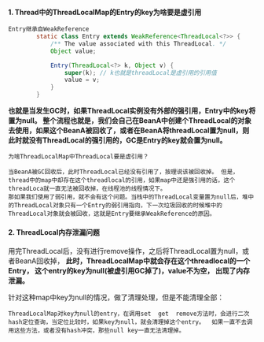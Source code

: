 #### 1. Thread中的ThreadLocalMap的Entry的key为啥要是虚引用

```java
Entry继承自WeakReference
        static class Entry extends WeakReference<ThreadLocal<?>> {
            /** The value associated with this ThreadLocal. */
            Object value;

            Entry(ThreadLocal<?> k, Object v) {
                super(k); // k也就是threadLocal是虚引用的引用值
                value = v;
            }
        }
```

**也就是当发生GC时，如果ThreadLocal实例没有外部的强引用，Entry中的key将置为null。  整个流程也就是，我们会自己在BeanA中创建个ThreadLocal的对象去使用，如果这个BeanA被回收了，或者在BeanA将threadLocal置为null，则此时就没有ThreadLocal的强引用的，GC是Entry的key就会置为null。**



```
为啥ThreadLocalMap中ThreadLocal要是虚引用？ 

当BeanA被GC回收后，此时ThreadLocal已经没有引用了，按理说该被回收掉。 但是，thread中的map中却存在这个threadlocal的引用，如果map中还是强引用的话，这个threadLoca就一直无法被回收掉，在线程池的线程情况下。
那如果我们使用了弱引用，就不会有这个问题。当栈中的ThreadLocal变量置为null后，堆中的ThreadLocal对象只有一个Entry的弱引用指向，下一次垃圾回收的时候堆中的ThreadLocal对象就会被回收，这就是Entry要继承WeakReference的原因。
```



#### 2. ThreadLocal内存泄漏问题

用完ThreadLocal后，没有进行remove操作，之后将ThreadLocal置为null，或者BeanA回收掉， **此时，ThreadLocalMap中就会存在这个threadlocal的一个Entry， 这个entry的key为null(被虚引用GC掉了)，value不为空， 出现了内存泄漏。**

针对这种map中key为null的情况，做了清理处理，但是不能清理全部：

```
ThreadLocalMap对key为null的entry，在调用set  get  remove方法时，会进行二次hash定位查询，当定位比较时，如果key为null，就会清理掉这个entry。  如果一直不去调用这些方法，或者没有hash冲突，那些null key一直无法清理掉。
```



